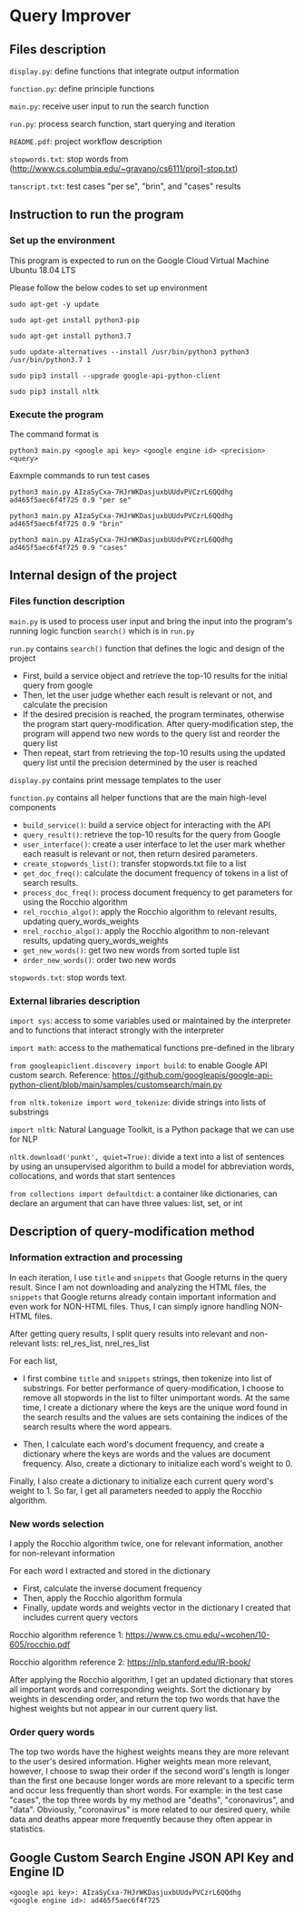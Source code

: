 # Query Improver

## Files description

```display.py```: define functions that integrate output information 

```function.py```: define principle functions 

```main.py```: receive user input to run the search function

```run.py```: process search function, start querying and iteration

```README.pdf```: project workflow description

```stopwords.txt```: stop words from (http://www.cs.columbia.edu/~gravano/cs6111/proj1-stop.txt)

```tanscript.txt```: test cases "per se", "brin", and "cases" results

## Instruction to run the program

### Set up the environment

This program is expected to run on the Google Cloud Virtual Machine Ubuntu 18.04 LTS

Please follow the below codes to set up environment

```
sudo apt-get -y update

sudo apt-get install python3-pip

sudo apt-get install python3.7

sudo update-alternatives --install /usr/bin/python3 python3 /usr/bin/python3.7 1

sudo pip3 install --upgrade google-api-python-client

sudo pip3 install nltk
```

### Execute the program

The command format is

```
python3 main.py <google api key> <google engine id> <precision> <query>
```

Eaxmple commands to run test cases

```
python3 main.py AIzaSyCxa-7HJrWKDasjuxbUUdvPVCzrL6QQdhg ad465f5aec6f4f725 0.9 "per se"

python3 main.py AIzaSyCxa-7HJrWKDasjuxbUUdvPVCzrL6QQdhg ad465f5aec6f4f725 0.9 "brin"

python3 main.py AIzaSyCxa-7HJrWKDasjuxbUUdvPVCzrL6QQdhg ad465f5aec6f4f725 0.9 "cases"
```

## Internal design of the project

### Files function description

```main.py``` is used to process user input and bring the input into the program's running logic function ```search()``` which is in ```run.py```

```run.py``` contains ```search()``` function that defines the logic and design of the project
- First, build a service object and retrieve the top-10 results for the initial query from google
- Then, let the user judge whether each result is relevant or not, and calculate the precision
- If the desired precision is reached, the program terminates, otherwise the program start query-modification. After query-modification step, the program will append two new words to the query list and reorder the query list
- Then repeat, start from retrieving the top-10 results using the updated query list until the precision determined by the user is reached

```display.py``` contains print message templates to the user

```function.py``` contains all helper functions that are the main high-level components
- ```build_service()```: build a service object for interacting with the API
- ```query_result()```: retrieve the top-10 results for the query from Google
- ```user_interface()```: create a user interface to let the user mark whether each reasult is relevant or not, then return desired parameters.
- ```create_stopwords_list()```: transfer stopwords.txt file to a list
- ```get_doc_freq()```: calculate the document frequency of tokens in a list of search results.
- ```process_doc_freq()```: process document frequency to get parameters for using the Rocchio algorithm
- ```rel_rocchio_algo()```: apply the Rocchio algorithm to relevant results, updating query_words_weights
- ```nrel_rocchio_algo()```: apply the Rocchio algorithm to non-relevant results, updating query_words_weights
- ```get_new_words()```: get two new words from sorted tuple list
- ```order_new_words()```: order two new words

```stopwords.txt```: stop words text.

### External libraries description

```import sys```: access to some variables used or maintained by the interpreter and to functions that interact strongly with the interpreter

```import math```: access to the mathematical functions pre-defined in the library

```from googleapiclient.discovery import build```: to enable Google API custom search. Reference: https://github.com/googleapis/google-api-python-client/blob/main/samples/customsearch/main.py

```from nltk.tokenize import word_tokenize```: divide strings into lists of substrings

```import nltk```: Natural Language Toolkit, is a Python package that we can use for NLP

```nltk.download('punkt', quiet=True)```: divide a text into a list of sentences by using an unsupervised algorithm to build a model for abbreviation words, collocations, and words that start sentences

```from collections import defaultdict```: a container like dictionaries, can declare an argument that can have three values: list, set, or int


## Description of query-modification method

### Information extraction and processing

In each iteration, I use ```title``` and ```snippets``` that Google returns in the query result. Since I am not downloading and analyzing the HTML files, the ```snippets``` that Google returns already contain important information and even work for NON-HTML files. Thus, I can simply ignore handling NON-HTML files.

After getting query results, I split query results into relevant and non-relevant lists: rel_res_list, nrel_res_list

For each list,

- I first combine ```title``` and ```snippets``` strings, then tokenize into list of substrings. For better performance of query-modification, I choose to remove all stopwords in the list to filter unimportant words. At the same time, I create a dictionary where the keys are the unique word found in the search results and the values are sets containing the indices of the search results where the word appears.

- Then, I calculate each word's document frequency, and create a dictionary where the keys are words and the values are document frequency. Also, create a dictionary to initialize each word's weight to 0.

Finally, I also create a dictionary to initialize each current query word's weight to 1. So far, I get all parameters needed to apply the Rocchio algorithm.

### New words selection

I apply the Rocchio algorithm twice, one for relevant information, another for non-relevant information

For each word I extracted and stored in the dictionary
- First, calculate the inverse document frequency
- Then, apply the Rocchio algorithm formula
- Finally, update words and weights vector in the dictionary I created that includes current query vectors

Rocchio algorithm reference 1: https://www.cs.cmu.edu/~wcohen/10-605/rocchio.pdf

Rocchio algorithm reference 2: https://nlp.stanford.edu/IR-book/

After applying the Rocchio algorithm, I get an updated dictionary that stores all important words and corresponding weights. Sort the dictionary by weights in descending order, and return the top two words that have the highest weights but not appear in our current query list.

### Order query words

The top two words have the highest weights means they are more relevant to the user's desired information. Higher weights mean more relevant, however, I choose to swap their order if the second word's length is longer than the first one because longer words are more relevant to a specific term and occur less frequently than short words. For example: in the test case "cases", the top three words by my method are "deaths", "coronavirus", and "data". Obviously, "coronavirus" is more related to our desired query, while data and deaths appear more frequently because they often appear in statistics.

## Google Custom Search Engine JSON API Key and Engine ID

```
<google api key>: AIzaSyCxa-7HJrWKDasjuxbUUdvPVCzrL6QQdhg
<google engine id>: ad465f5aec6f4f725
```
